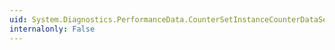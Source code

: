```yaml
---
uid: System.Diagnostics.PerformanceData.CounterSetInstanceCounterDataSet.Dispose
internalonly: False
---
```

